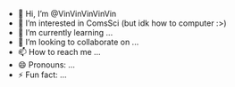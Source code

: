 - 👋 Hi, I’m @VinVinVinVinVin
- 👀 I’m interested in ComsSci (but idk how to computer :>)
- 🌱 I’m currently learning ...
- 💞️ I’m looking to collaborate on ...
- 📫 How to reach me ...
- 😄 Pronouns: ...
- ⚡ Fun fact: ...

<!---
VinVinVinVinVin/VinVinVinVinVin is a ✨ special ✨ repository because its `README.md` (this file) appears on your GitHub profile.
You can click the Preview link to take a look at your changes.
--->
